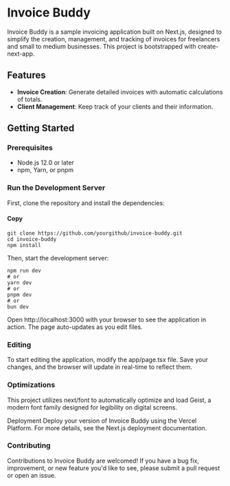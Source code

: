 # Invoice Buddy

Invoice Buddy is a sample invoicing application built on Next.js, designed to simplify the creation, management, and tracking of invoices for freelancers and small to medium businesses. This project is bootstrapped with create-next-app.

## Features
* **Invoice Creation**: Generate detailed invoices with automatic calculations of totals.
* **Client Management**: Keep track of your clients and their information.

## Getting Started

### Prerequisites

* Node.js 12.0 or later
* npm, Yarn, or pnpm

### Run the Development Server
First, clone the repository and install the dependencies:

#### Copy
```
git clone https://github.com/yourgithub/invoice-buddy.git
cd invoice-buddy
npm install
```

Then, start the development server:
```
npm run dev
# or
yarn dev
# or
pnpm dev
# or
bun dev
```

Open http://localhost:3000 with your browser to see the application in action. The page auto-updates as you edit files.

### Editing
To start editing the application, modify the app/page.tsx file. Save your changes, and the browser will update in real-time to reflect them.

### Optimizations
This project utilizes next/font to automatically optimize and load Geist, a modern font family designed for legibility on digital screens.

Deployment
Deploy your version of Invoice Buddy using the Vercel Platform. For more details, see the Next.js deployment documentation.

### Contributing
Contributions to Invoice Buddy are welcomed! If you have a bug fix, improvement, or new feature you'd like to see, please submit a pull request or open an issue.
